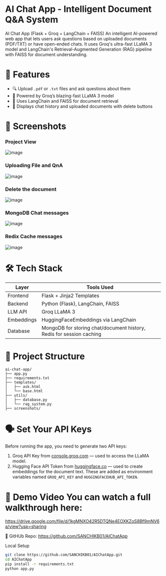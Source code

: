 # AI Chat App - Intelligent Document Q&A System
AI Chat App (Flask + Groq + LangChain + FAISS)
An intelligent AI-powered web app that lets users ask questions based on uploaded documents (PDF/TXT) or have open-ended chats. It uses Groq's ultra-fast LLaMA 3 model and LangChain's Retrieval-Augmented Generation (RAG) pipeline with FAISS for document understanding.


# 🚀 Features
- 🔍 Upload `.pdf` or `.txt` files and ask questions about them
- 🧠 Powered by Groq’s blazing-fast LLaMA 3 model
- 🧰 Uses LangChain and FAISS for document retrieval
- 🧾 Displays chat history and uploaded documents with delete buttons


# 📸 Screenshots
### Project View

![image](https://github.com/user-attachments/assets/cc9f92ee-a726-4627-9811-330d3cd9e876)

### Uploading File and QnA

![image](https://github.com/user-attachments/assets/1cac202d-7156-4f4c-873f-a01a0c7037c0)

### Delete the document

![image](https://github.com/user-attachments/assets/adf5ff38-aa97-4866-b670-0634a91715dc)

### MongoDB Chat messages

![image](https://github.com/user-attachments/assets/77555947-0de6-40ee-9f5a-ad1062b14d7f)

### Redix Cache messages

![image](https://github.com/user-attachments/assets/ba52f197-0e0b-47af-8cdb-79a3b97d7b8c)


# 🛠️ Tech Stack

| Layer        | Tools Used                                      |
|--------------|--------------------------------------------------|
| Frontend     | Flask + Jinja2 Templates                        |
| Backend      | Python (Flask), LangChain, FAISS                |
| LLM API      | Groq LLaMA 3                                    |
| Embeddings   | HuggingFaceEmbeddings via LangChain             |
| Database     | MongoDB for storing chat/document history, Redis for session caching |

                     

# 📂 Project Structure
```
ai-chat-app/
├── app.py
├── requirements.txt
├── templates/
│   ├── ask.html
│   └── base.html
├── utils/
│   ├── database.py
│   └── rag_system.py
├── screenshots/
```


# 🗣️ Set Your API Keys 
Before running the app, you need to generate two API keys:  
 1. Groq API Key from [console.groq.com](https://console.groq.com) — used to access the LLaMA model.  
 2. Hugging Face API Token from [huggingface.co](https://huggingface.co/settings/tokens) — used to create embeddings for the document text.
These are added as environment variables named `GROQ_API_KEY` and `HUGGINGFACEHUB_API_TOKEN`.


# 🎥 Demo Video You can watch a full walkthrough here:
https://drive.google.com/file/d/1kgMNXO42R5DTQNe4EOXKZoS8Bf9mNV6a/view?usp=sharing


🔗 GitHUb Repo: https://github.com/SANCHIKB01/AIChatApp

Local Setup
```bash
git clone https://github.com/SANCHIKB01/AIChatApp.git
cd AIChatApp
pip install -r requirements.txt
python app.py
